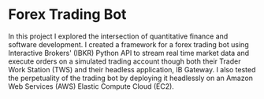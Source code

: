 # Forex Trading Bot

In this project I explored the intersection of quantitative finance and software development. I created a framework for a forex trading bot using Interactive Brokers' (IBKR) Python API to stream real time market data and execute orders on a simulated trading account though both their Trader Work Station (TWS) and their headless application, IB Gateway. I also tested the perpetuality of the trading bot by deploying it headlessly on an Amazon Web Services (AWS) Elastic Compute Cloud (EC2). 

